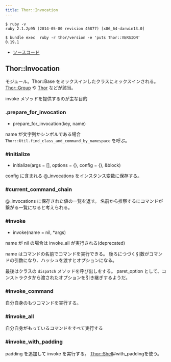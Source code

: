 ```yaml
---
title: Thor::Invocation
---
```


```
$ ruby -v
ruby 2.1.2p95 (2014-05-80 revision 45877) [x86_64-darwin13.0]
```

```
$ bundle exec  ruby -r thor/version -e 'puts Thor::VERSION'
0.19.1
```

* [ソースコード](https://github.com/erikhuda/thor/blob/master/lib/thor/invocation.rb)

Thor::Invocation
---

モジュール。Thor::Base をミックスインしたクラスにミックスインされる。
[Thor::Group](/thor/group) や [Thor](/thor) などが該当。

invoke メソッドを提供するのが主な目的

### .prepare_for_invocation

* prepare_for_invocation(key, name)

name が文字列かシンボルである場合 `Thor::Util.find_class_and_command_by_namespace` を呼ぶ。

### #initialize

* initialize(args = [], options = {}, config = {}, &block)

config に含まれる @_invocations をインスタンス変数に保存する。

### #current_command_chain

@_invocations に保存された値の一覧を返す。
名前から推察するにコマンドが繋がる一覧になると考えられる。

### #invoke

* invoke(name = nil, *args)

name が nil の場合は invoke_all が実行される(deprecated)

name はコマンドの名前でコマンドを実行できる。
後ろにつづく引数がコマンドの引数になり、ハッシュを渡すとオプションになる。

最後はクラスの `dispatch` メソッドを呼び出しをする。
paret_option として、コンストラクタから渡されたオプションを引き継ぎするようだ。

### #invoke_command

自分自身のもつコマンドを実行する。

### #invoke_all

自分自身がもっているコマンドをすべて実行する

### #invoke_with_padding

padding を追加して invoke を実行する。
[Thor::Shell](/thor/shell)#with_paddingを使う。
